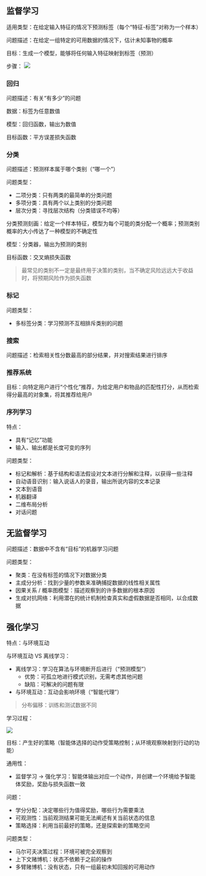 ## 监督学习
适用类型：在给定输入特征的情况下预测标签（每个“特征-标签”对称为一个样本）

问题描述：在给定一组特定的可用数据的情况下，估计未知事物的概率

目标：生成一个模型，能够将任何输入特征映射到标签（预测）

步骤：
![](https://zh-v2.d2l.ai/_images/supervised-learning.svg)

### 回归
问题描述：有关“有多少”的问题

数据：标签为任意数值

模型：回归函数，输出为数值

目标函数：平方误差损失函数

### 分类
问题描述：预测样本属于哪个类别（“哪一个”）

问题类型：

+ 二项分类：只有两类的最简单的分类问题
+ 多项分类：具有两个以上类别的分类问题
+ 层次分类：寻找层次结构（分类错误不均等）

分类预测刻画：给定一个样本特征，模型为每个可能的类分配一个概率；预测类别概率的大小传达了一种模型的不确定性

模型：分类器，输出为预测的类别

目标函数：交叉熵损失函数

> 最常见的类别不一定是最终用于决策的类别，当不确定风险远远大于收益时，将预期风险作为损失函数


### 标记
问题类型：

+ 多标签分类：学习预测不互相排斥类别的问题

### 搜索
问题描述：检索相关性分数最高的部分结果，并对搜索结果进行排序

### 推荐系统
目标：向特定用户进行“个性化”推荐，为给定用户和物品的匹配性打分，从而检索得分最高的对象集，将其推荐给用户

### 序列学习
特点：

+ 具有“记忆”功能
+ 输入、输出都是长度可变的序列

问题类型：

+ 标记和解析：基于结构和语法假设对文本进行分解和注释，以获得一些注释
+ 自动语音识别：输入说话人的录音，输出所说内容的文本记录
+ 文本到语音
+ 机器翻译
+ 二维布局分析
+ 对话问题

## 无监督学习
问题描述：数据中不含有“目标”的机器学习问题

问题类型：

+ 聚类：在没有标签的情况下对数据分类
+ 主成分分析：找到少量的参数来准确捕捉数据的线性相关属性
+ 因果关系 / 概率图模型：描述观察到的许多数据的根本原因
+ 生成对抗网络：利用潜在的统计机制检查真实和虚假数据是否相同，以合成数据

## 强化学习
特点：与环境互动

与环境互动 VS 离线学习：

+ 离线学习：学习在算法与环境断开后进行（“预测模型”）
	+ 优势：可孤立地进行模式识别，无需考虑其他问题
	+ 缺陷：可解决的问题有限
+ 与环境互动：互动会影响环境（“智能代理”）
> 分布偏移：训练和测试数据不同

学习过程：

![](https://zh-v2.d2l.ai/_images/rl-environment.svg)

目标：产生好的策略（智能体选择的动作受策略控制；从环境观察映射到行动的功能）

通用性：

+ 监督学习 $\to$ 强化学习：智能体输出对应一个动作，并创建一个环境给予智能体奖励，奖励与损失函数一致

问题：

+ 学分分配：决定哪些行为值得奖励，哪些行为需要乘法
+ 可观测性：当前观测结果可能无法阐述有关当前状态的信息
+ 策略选择：利用当前最好的策略，还是探索新的策略空间

问题类型：

+ 马尔可夫决策过程：环境可被完全观察到
+ 上下文赌博机：状态不依赖于之前的操作
+ 多臂赌博机：没有状态，只有一组最初未知回报的可用动作
